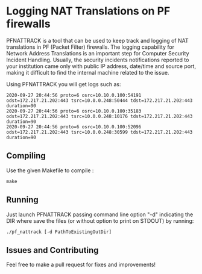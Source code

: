 # Logging NAT Translations on PF firewalls

PFNATTRACK is a tool that can be used to keep track and logging of NAT translations in PF (Packet Filter) firewalls. The logging capability for Network Address Translations is an important step for Computer Security Incident Handling. Usually, the security incidents notifications reported to your institution came only with public IP address, date/time and source port, making it difficult to find the internal machine related to the issue.

Using PFNATTRACK you will get logs such as:
```
2020-09-27 20:44:56 proto=6 osrc=10.10.0.100:54191 odst=172.217.21.202:443 tsrc=10.0.0.248:50444 tdst=172.217.21.202:443 duration=90
2020-09-27 20:44:56 proto=6 osrc=10.10.0.100:35183 odst=172.217.21.202:443 tsrc=10.0.0.248:10176 tdst=172.217.21.202:443 duration=90
2020-09-27 20:44:56 proto=6 osrc=10.10.0.100:52096 odst=172.217.21.202:443 tsrc=10.0.0.248:30599 tdst=172.217.21.202:443 duration=90
```

## Compiling

Use the given Makefile to compile :


```
make

```

## Running

Just launch PFNATTRACK passing command line option "-d" indicating the DIR where save the files (or without option to print on STDOUT) by running:
```
./pf_nattrack [-d PathToExistingOutDir]
```

## Issues and Contributing

Feel free to make a pull request for fixes and improvements!

